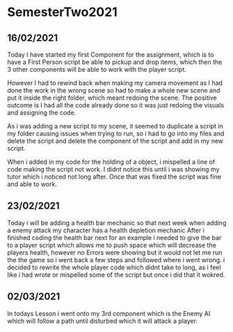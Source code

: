 # SemesterTwo2021
## 16/02/2021
Today I have started my first Component for the assignment, which is to have a First Person script be able to pickup and drop items, which then the 3 other components will be able to work with the player script.

However I had to rewind back when making my camera movement as I had done the work in the wrong scene so had to make a whole new scene and put it inside the right folder, which meant redoing the scene. The positive outcome is I had all the code already done so it was just redoing the visuals and assigning the code.

As i was adding a new script to my scene, it seemed to duplicate a script in my folder causing issues when trying to run, so i had to go into my files and delete the script and delete the component of the script and add in my new script.

When i added in my code for the holding of a object, i mispelled a line of code making the script not work. I didnt notice this until i was showing my tutor which i noticed not long after. Once that was fixed the script was fine and able to work.

## 23/02/2021
Today i will be adding a health bar mechanic so that next week when adding a enemy attack my character has a health depletion mechanic
After i finished coding the health bar next for an example i needed to give the bar to a player script which allows me to push space which will decrease the players health, however no Errors were showing but it would not let me run the the game so i went back a few steps and followed where i went wrong.
i decided to rewrite the whole player code which didnt take to long, as i feel like i had wrote or mispelled some of the script but once i did that it wokred.

## 02/03/2021
In todays Lesson i went onto my 3rd component which is the Enemy AI which will follow a path until disturbed which it will attack a player. 
